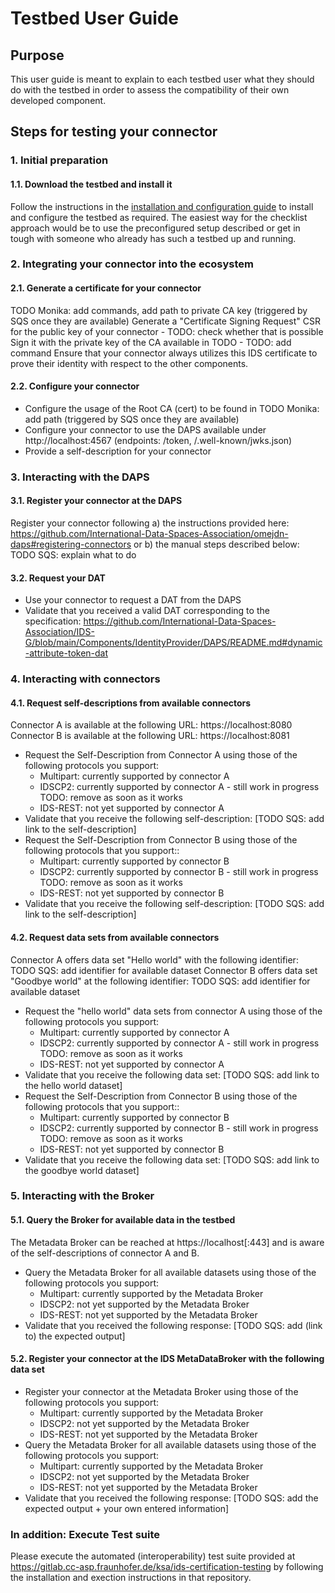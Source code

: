 # Testbed User Guide

## Purpose
This user guide is meant to explain to each testbed user what they should do with the testbed in order to assess the compatibility of their own developed component.

## Steps for testing your connector

### 1. Initial preparation
#### 1.1. Download the testbed and install it
Follow the instructions in the [installation and configuration guide](./README.md) to install and configure the testbed as required.
The easiest way for the checklist approach would be to use the preconfigured setup described or get in tough with someone who already has such a testbed up and running.

### 2. Integrating your connector into the ecosystem
#### 2.1. Generate a certificate for your connector
TODO Monika: add commands, add path to private CA key (triggered by SQS once they are available)
Generate a "Certificate Signing Request" CSR for the public key of your connector - TODO: check whether that is possible
Sign it with the private key of the CA available in TODO - TODO: add command
Ensure that your connector always utilizes this IDS certificate to prove their identity with respect to the other components.

#### 2.2. Configure your connector
* Configure the usage of the Root CA (cert) to be found in TODO Monika: add path (triggered by SQS once they are available)
* Configure your connector to use the DAPS available under http://localhost:4567 (endpoints: /token, /.well-known/jwks.json)
* Provide a self-description for your connector

### 3. Interacting with the DAPS
#### 3.1. Register your connector at the DAPS
Register your connector following
a) the instructions provided here: 
https://github.com/International-Data-Spaces-Association/omejdn-daps#registering-connectors
or b) the manual steps described below:
TODO SQS: explain what to do

#### 3.2. Request your DAT
* Use your connector to request a DAT from the DAPS
* Validate that you received a valid DAT corresponding to the specification: 
https://github.com/International-Data-Spaces-Association/IDS-G/blob/main/Components/IdentityProvider/DAPS/README.md#dynamic-attribute-token-dat

### 4. Interacting with connectors
#### 4.1. Request self-descriptions from available connectors
Connector A is available at the following URL: https://localhost:8080
Connector B is available at the following URL: https://localhost:8081

* Request the Self-Description from Connector A using those of the following protocols you support:
  * Multipart: currently supported by connector A
  * IDSCP2: currently supported by connector A - still work in progress TODO: remove as soon as it works
  * IDS-REST: not yet supported by connector A
* Validate that you receive the following self-description: [TODO SQS: add link to the self-description]
* Request the Self-Description from Connector B using those of the following protocols that you support::
  * Multipart: currently supported by connector B
  * IDSCP2: currently supported by connector B - still work in progress TODO: remove as soon as it works
  * IDS-REST: not yet supported by connector B
* Validate that you receive the following self-description: [TODO SQS: add link to the self-description]

#### 4.2. Request data sets from available connectors
Connector A offers data set "Hello world" with the following identifier: TODO SQS: add identifier for available dataset
Connector B offers data set "Goodbye world" at the following identifier: TODO SQS: add identifier for available dataset

* Request the "hello world" data sets from connector A using those of the following protocols you support:
  * Multipart: currently supported by connector A
  * IDSCP2: currently supported by connector A - still work in progress TODO: remove as soon as it works
  * IDS-REST: not yet supported by connector A
* Validate that you receive the following data set: [TODO SQS: add link to the hello world dataset]
* Request the Self-Description from Connector B using those of the following protocols that you support::
  * Multipart: currently supported by connector B
  * IDSCP2: currently supported by connector B - still work in progress TODO: remove as soon as it works
  * IDS-REST: not yet supported by connector B
* Validate that you receive the following data set: [TODO SQS: add link to the goodbye world dataset]

### 5. Interacting with the Broker
#### 5.1. Query the Broker for available data in the testbed
The Metadata Broker can be reached at https://localhost[:443] and is aware of the self-descriptions of connector A and B.

* Query the Metadata Broker for all available datasets using those of the following protocols you support:
  * Multipart: currently supported by the Metadata Broker
  * IDSCP2: not yet supported by the Metadata Broker
  * IDS-REST: not yet supported by the Metadata Broker
* Validate that you received the following response:
[TODO SQS: add (link to) the expected output]

#### 5.2. Register your connector at the IDS MetaDataBroker with the following data set
* Register your connector at the Metadata Broker using those of the following protocols you support:
  * Multipart: currently supported by the Metadata Broker
  * IDSCP2: not yet supported by the Metadata Broker
  * IDS-REST: not yet supported by the Metadata Broker
* Query the Metadata Broker for all available datasets using those of the following protocols you support:
  * Multipart: currently supported by the Metadata Broker
  * IDSCP2: not yet supported by the Metadata Broker
  * IDS-REST: not yet supported by the Metadata Broker
* Validate that you received the following response:
[TODO SQS: add the expected output + your own entered information]

### In addition: Execute Test suite

Please execute the automated (interoperability) test suite provided at https://gitlab.cc-asp.fraunhofer.de/ksa/ids-certification-testing by following the installation and exection instructions in that repository.
